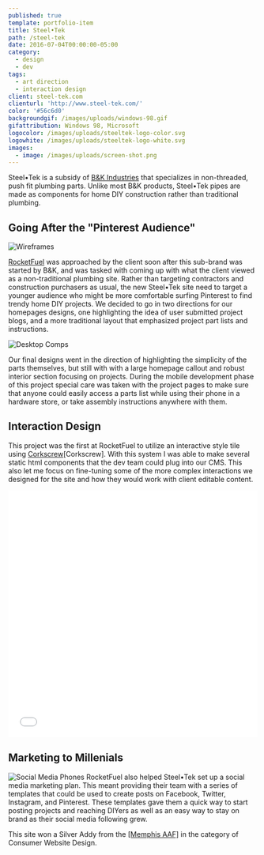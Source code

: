 ```yaml
---
published: true
template: portfolio-item
title: Steel•Tek
path: /steel-tek
date: 2016-07-04T00:00:00-05:00
category:
  - design
  - dev
tags:
  - art direction
  - interaction design
client: steel-tek.com
clienturl: 'http://www.steel-tek.com/'
color: '#56c6d0'
backgroundgif: /images/uploads/windows-98.gif
gifattribution: Windows 98, Microsoft
logocolor: /images/uploads/steeltek-logo-color.svg
logowhite: /images/uploads/steeltek-logo-white.svg
images:
  - image: /images/uploads/screen-shot.png
---
```


Steel•Tek is a subsidy of <a href="http://www.bkproducts.com/" target="_blank">B&K Industries</a> that specializes in non-threaded, push fit plumbing parts. Unlike most B&K products, Steel•Tek pipes are made as components for home DIY construction rather than traditional plumbing.

## Going After the "Pinterest Audience"

<img src="/images/uploads/steel-tek-wireframes-homepage.jpg" alt="Wireframes" class="right" />

<a href="http://www.gorocketfuel.com/work/steeltek/" target="_blank">RocketFuel</a> was approached by the client soon after this sub-brand was started by B&K, and was tasked with coming up with what the client viewed as a non-traditional plumbing site. Rather than targeting contractors and construction purchasers as usual, the new Steel•Tek site need to target a younger audience who might be more comfortable surfing Pinterest to find trendy home DIY projects. We decided to go in two directions for our homepages designs, one highlighting the idea of user submitted project blogs, and a more traditional layout that emphasized project part lists and instructions.

<img src="/images/uploads/steel-tek-desktop-comps.png" alt="Desktop Comps" class="full" />

Our final designs went in the direction of highlighting the simplicity of the parts themselves, but still with with a large homepage callout and robust interior section focusing on projects. During the mobile development phase of this project special care was taken with the project pages to make sure that anyone could easily access a parts list while using their phone in a hardware store, or take assembly instructions anywhere with them.

## Interaction Design

This project was the first at RocketFuel to utilize an interactive style tile using <a href="http://acme.ftsdev.com/styleguide/templates" target="_blank">Corkscrew</a>[Corkscrew]. With this system I was able to make several static html components that the dev team could plug into our CMS. This also let me focus on fine-tuning some of the more complex interactions we designed for the site and how they would work with client editable content.

<iframe height='500' scrolling='no' title='Steel•Tek Hover Hex' src='//codepen.io/ryanfiller89/embed/qrpXBO/?height=463&theme-id=0&default-tab=result&embed-version=2' frameborder='no' allowtransparency='true' allowfullscreen='true' style='width: 100%;'>See the Pen <a href='https://codepen.io/ryanfiller89/pen/qrpXBO/'>Steel•Tek Hover Hex</a> by Ryan Filler (<a href='https://codepen.io/ryanfiller89'>@ryanfiller89</a>) on <a href='https://codepen.io'>CodePen</a>.
</iframe>

## Marketing to Millenials

<img src="/images/uploads/steel-tek-facebook-phones.png" alt="Social Media Phones" class="left" />
RocketFuel also helped Steel•Tek set up a social media marketing plan. This meant providing their team with a series of templates that could be used to create posts on Facebook, Twitter, Instagram, and Pinterest. These templates gave them a quick way to start posting projects and reaching DIYers as well as an easy way to stay on brand as their social media following grew.

This site won a Silver Addy from the <a href="http://youcoulduseawin.com/" target="_blank">[Memphis AAF]</a> in the category of Consumer Website Design.
